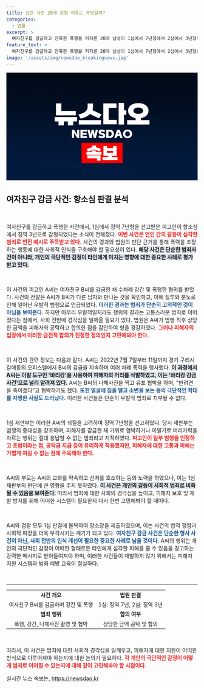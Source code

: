 ```yaml
---
title: 강간 사건 20대 감형 이유는 무엇일까?
categories:
  - 법률
excerpt: >
  여자친구를 감금하고 잔혹한 폭행을 저지른 20대 남성이 1심에서 7년형에서 2심에서 3년형으로 감형받았다. 피해자와 합의 후 대폭 감경된 판결의 배경은 무엇일까? 클릭해 알아보세요!
feature_text: >
  여자친구를 감금하고 잔혹한 폭행을 저지른 20대 남성이 1심에서 7년형에서 2심에서 3년형으로 감형받았다. 피해자와 합의 후 대폭 감경된 판결의 배경은 무엇일까? 클릭해 알아보세요!
image: '/assets/img/newsdao_breakingnews.jpg'
---
```


<p><img src="/assets/img/newsdao_breakingnews.jpg" alt="ranknews 속보" /></p>

<h2 data-ke-size="size26">여자친구 감금 사건: 항소심 판결 분석</h2>

<p data-ke-size="size16">&nbsp;</p>

<p>여자친구를 감금하고 폭행한 사건에서, 1심에서 징역 7년형을 선고받은 피고인이 항소심에서 징역 3년으로 감형되었다는 소식이 전해졌다. <b><span style="color: #ee2323;">이번 사건은 연인 간의 갈등이 심각한 범죄로 번진 예시로 주목받고 있다.</span></b> 사건의 경과와 법원의 판단 근거를 통해 폭력을 조장하는 행동에 대한 사회적 인식을 구축해야 할 필요성이 있다. <b><span style="background-color: #21538527;">해당 사건은 단순한 범죄사건이 아니라, 개인의 극단적인 감정이 타인에게 미치는 영향에 대한 중요한 사례로 평가받고 있다.</span></b> </p>

<p data-ke-size="size16">&nbsp;</p>

<p>이 사건의 피고인 A씨는 여자친구 B씨를 감금한 채 수차례 강간 및 폭행한 혐의를 받았다. 사건의 전말은 A씨가 B씨가 다른 남자와 만나는 것을 확인하고, 이에 질투와 분노로 인해 일어난 우발적 범행으로 언급되었다. <b><span style="color: #1a5490;">이러한 경과는 범죄가 단순히 고의적인 것이 아님을 보여준다.</span></b> 하지만 아무리 우발적일지라도 행위의 결과는 고통스러운 범죄로 이어졌다는 점에서, 사회 전반에 경각심을 일깨울 필요가 있다. 법원은 A씨가 범행 직후 상당한 금액을 피해자와 공탁하고 합의한 점을 감안하여 형을 경감하였다. <b><span style="color: #ee2323;">그러나 피해자의 입장에서 이러한 금전적 합의가 진정한 정의인지 고민해봐야 한다.</span></b></p>

<p data-ke-size="size16">&nbsp;</p>

<p>이 사건의 관련 정보는 다음과 같다. A씨는 2022년 7월 7일부터 11일까지 경기 구리시 갈매동의 오피스텔에서 B씨의 감금을 지속하며 여러 차례 폭력을 행사했다. <b><span style="background-color: #21538527;">이 과정에서 A씨는 이발 도구인 '바리캉'을 사용하여 피해자의 머리를 삭발하였고, 이는 '바리캉 감금 사건'으로 널리 알려져 있다.</span></b> A씨는 B씨의 나체사진을 찍고 유포 협박을 하며, "반려견을 죽이겠다"고 협박하기도 했다. <b><span style="color: #1a5490;">또한 얼굴에 침을 뱉고 소변을 보는 등의 극단적인 학대를 자행한 사실도 드러났다.</span></b> 이러한 사건들은 단순히 우발적 범죄로 치부될 수 없다.</p>

<p data-ke-size="size16">&nbsp;</p>

<p>1심 재판부는 이러한 A씨의 죄질을 고려하여 징역 7년형을 선고하였다. 당시 재판부는 범행의 중대성을 강조하며, 피해자를 감금한 채 가위로 협박하거나 이발기로 머리카락을 자르는 행위는 절대 용납할 수 없는 범죄라고 지적하였다. <b><span style="color: #ee2323;">피고인이 일부 범행을 인정하고 초범이라는 점, 공탁금 지급 등이 유리하게 작용했지만, 피해자에 대한 고통과 피해는 가볍게 여길 수 없는 점에 주목해야 한다.</span></b> </p>

<p data-ke-size="size16">&nbsp;</p>

<p>A씨의 부모는 A씨의 교화를 약속하고 선처를 호소하는 등의 노력을 하였으나, 이는 1심 재판부의 판단에 큰 영향을 주지 못하였다. <b><span style="background-color: #21538527;">이 사건은 개인의 갈등이 사회적 범죄로 비화될 수 있음을 보여준다.</span></b> 따라서 범죄에 대한 사회의 경각심을 높이고, 피해자 보호 및 재발 방지를 위해 어떠한 시스템이 필요한지 다시 한번 고민해봐야 할 때이다.</p>

<p data-ke-size="size16">&nbsp;</p>

<p>A씨와 검찰 모두 1심 판결에 불복하여 항소장을 제출하였으며, 이는 사건의 법적 쟁점과 사회적 파장을 더욱 부각시키는 계기가 되고 있다. <b><span style="color: #1a5490;">여자친구 감금 사건은 단순한 형사 사건이 아닌, 사회 전반의 인식 개선이 필요한 중요한 사례로 남을 것이다.</span></b> A씨의 행위는 개인의 극단적인 감정이 어떠한 형태로든 타인에게 심각한 피해를 줄 수 있음을 경고하는 강력한 메시지로 받아들여져야 하며, 이러한 사건들이 재발하지 않기 위해서는 피해자 지원 시스템과 범죄 예방 교육이 절실하다.</p>

<p data-ke-size="size16">&nbsp;</p>

<hr>

<table style="width: 100%; border-collapse: collapse;">
<tr>
<td style="text-align: center; height: 17px;"><b>사건 개요</b></td>
<td style="text-align: center; height: 17px;"><b>법원 판결</b></td>
</tr>
<tr>
<td style="text-align: center; height: 17px;">여자친구 B씨를 감금하며 강간 및 폭행</td>
<td style="text-align: center; height: 17px;">1심: 징역 7년, 2심: 징역 3년</td>
</tr>
<tr>
<td style="text-align: center; height: 17px;"><b>범죄 행위</b></td>
<td style="text-align: center; height: 17px;"><b>합의 여부</b></td>
</tr>
<tr>
<td style="text-align: center; height: 17px;">폭행, 강간, 나체사진 촬영 및 협박</td>
<td style="text-align: center; height: 17px;">상당한 금액 공탁 및 합의</td>
</tr>
</table>

<p data-ke-size="size16">&nbsp;</p>

<p>따라서, 이 사건은 범죄에 대한 사회적 경각심을 일깨우고, 피해자에 대한 지원이 어떠한 방식으로 이루어져야 하는지에 대한 논의가 필요하다. <b><span style="color: #ee2323;">각 개인의 극단적인 감정이 어떻게 범죄로 이어질 수 있는지에 대해 깊이 고민해봐야 할 시점이다.</span></b> </p>
실시간 뉴스 속보는, <a href="https://newsdao.kr" rel="dofollow">https://newsdao.kr</a>


